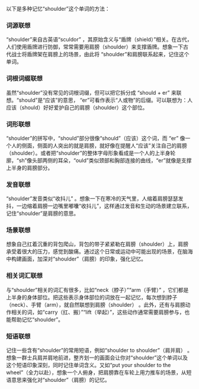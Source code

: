 以下是多种记忆“shoulder”这个单词的方法：

### 词源联想
“shoulder”来自古英语“sculdor” ，其原始含义与“盾牌（shield）”相关。在古代，人们使用盾牌进行防御，常常需要用肩膀（shoulder）来支撑盾牌。想象一下古代战士将盾牌架在肩膀上的场景，由此将 “shoulder”和肩膀联系起来，记住这个单词。

### 词根词缀联想
虽然“shoulder”没有常见的词根词缀，但可以把它拆分成 “should + er” 来联想。“should”是“应该”的意思， “er”可看作表示“人或物”的后缀。可以联想为：人应该（should）好好爱护自己的肩膀（shoulder）这个部位。

### 词形联想
“shoulder”的拼写中，“should”部分很像“should”（应该）这个词，而 “er” 像一个人的侧面，侧面的人突出的就是肩膀，就好像在提醒人“应该”关注自己的肩膀（shoulder）。或者把“shoulder”的整体字母形象看成是一个人的上半身轮廓，“sh”像头部两侧的耳朵，“ould”类似颈部和胸部连接的曲线，“er”就像是支撑上半身的肩膀部分。

### 发音联想
“shoulder”发音类似“收抖儿” 。想象一下在寒冷的天气里，人缩着肩膀瑟瑟发抖，一边缩着肩膀一边嘴里嘟囔“收抖儿”，这样通过发音和生动的场景建立联系，记住“shoulder”是肩膀的意思。

### 场景联想
想象自己扛着沉重的背包爬山，背包的带子紧紧勒在肩膀（shoulder）上，肩膀承受着很大的压力，感觉到酸痛。通过这个日常或运动中可能出现的场景，在脑海中构建画面，加深对“shoulder”（肩膀）的印象，强化记忆。

### 相关词汇联想
与“shoulder”相关的词汇有很多，比如“neck（脖子）”“arm（手臂）” ，它们都是上半身的身体部位。把这些表示身体部位的词放在一起记忆，每次想到脖子（neck）、手臂（arm），就自然联想到肩膀（shoulder） 。此外，还有与肩膀动作相关的词，如“carry（扛、搬）”“lift（举起）”，这些动作通常需要肩膀参与，也能帮助记忆“shoulder”。

### 短语联想
记住一些含有“shoulder”的常用短语，例如“shoulder to shoulder”（肩并肩） 。想象一群士兵肩并肩地前进，整齐划一的画面会让你对“shoulder”这个单词以及这个短语印象深刻，同时记住单词含义。又如“put your shoulder to the wheel”（全力以赴），想象一个人俯身，把肩膀靠在车轮上用力推车的场景，从短语意思来强化对“shoulder”（肩膀）的记忆。 